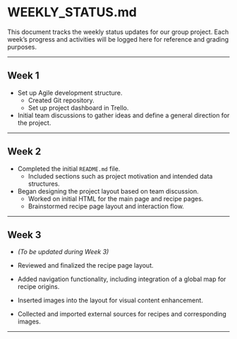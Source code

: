 # WEEKLY_STATUS.md

This document tracks the weekly status updates for our group project. 
Each week’s progress and activities will be logged here for reference and grading purposes.

---

## Week 1

- Set up Agile development structure.
  - Created Git repository.
  - Set up project dashboard in Trello.
- Initial team discussions to gather ideas and define a general direction for the project.

---

## Week 2

- Completed the initial `README.md` file.
  - Included sections such as project motivation and intended data structures.
- Began designing the project layout based on team discussion.
  - Worked on initial HTML for the main page and recipe pages.
  - Brainstormed recipe page layout and interaction flow.

---

## Week 3

- *(To be updated during Week 3)*

- Reviewed and finalized the recipe page layout.
- Added navigation functionality, including integration of a global map for recipe origins.
- Inserted images into the layout for visual content enhancement.
- Collected and imported external sources for recipes and corresponding images.

---
